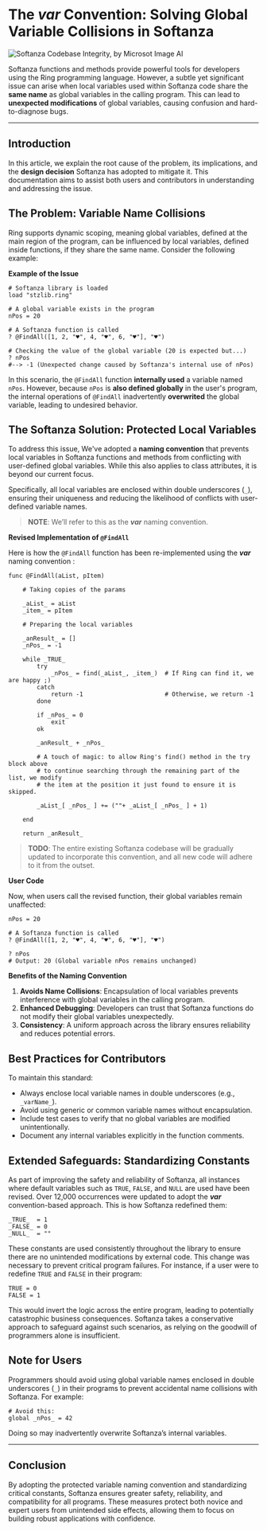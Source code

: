 # The _var_ Convention: Solving Global Variable Collisions in Softanza
![Softanza Codebase Integrity, by Microsot Image AI](../stz-_var_-convention-internal.jpg)

Softanza functions and methods provide powerful tools for developers using the Ring programming language. However, a subtle yet significant issue can arise when local variables used within Softanza code share the **same name** as global variables in the calling program. This can lead to **unexpected modifications** of global variables, causing confusion and hard-to-diagnose bugs.

---

## Introduction

In this article, we explain the root cause of the problem, its implications, and the **design decision** Softanza has adopted to mitigate it. This documentation aims to assist both users and contributors in understanding and addressing the issue.

## The Problem: Variable Name Collisions

Ring supports dynamic scoping, meaning global variables, defined at the main region of the program, can be influenced by local variables, defined inside functions, if they share the same name. Consider the following example:

**Example of the Issue**

```ring
# Softanza library is loaded
load "stzlib.ring"

# A global variable exists in the program
nPos = 20

# A Softanza function is called
? @FindAll([1, 2, "♥", 4, "♥", 6, "♥"], "♥")

# Checking the value of the global variable (20 is expected but...)
? nPos
#--> -1 (Unexpected change caused by Softanza's internal use of nPos)
```

In this scenario, the `@FindAll` function **internally used** a variable named `nPos`. However, because `nPos` is **also defined globally** in the user's program, the internal operations of `@FindAll` inadvertently **overwrited** the global variable, leading to undesired behavior.

## The Softanza Solution: Protected Local Variables

To address this issue, We've adopted a **naming convention** that prevents local variables in Softanza functions and methods from conflicting with user-defined global variables. While this also applies to class attributes, it is beyond our current focus.

Specifically, all local variables are enclosed within double underscores (`_`), ensuring their uniqueness and reducing the likelihood of conflicts with user-defined variable names. 

>**NOTE**: We’ll refer to this as the **_var_** naming convention.

**Revised Implementation of `@FindAll`**

Here is how the `@FindAll` function has been re-implemented using the **_var_** naming convention :

```ring
func @FindAll(aList, pItem)

    # Taking copies of the params

    _aList_ = aList
    _item_ = pItem

    # Preparing the local variables

   	_anResult_ = []
	_nPos_ = -1

	while _TRUE_
		try
			_nPos_ = find(_aList_, _item_)  # If Ring can find it, we are happy ;)
		catch
			return -1                       # Otherwise, we return -1
		done

		if _nPos_ = 0
			exit
		ok

		_anResult_ + _nPos_

        # A touch of magic: to allow Ring's find() method in the try block above
        # to continue searching through the remaining part of the list, we modify
		# the item at the position it just found to ensure it is skipped.

		_aList_[ _nPos_ ] += (""+ _aList_[ _nPos_ ] + 1)
		
	end

	return _anResult_
```

>**TODO**: The entire existing Softanza codebase will be gradually updated to incorporate this convention, and all new code will adhere to it from the outset.

**User Code**

Now, when users call the revised function, their global variables remain unaffected:

```ring
nPos = 20

# A Softanza function is called
? @FindAll([1, 2, "♥", 4, "♥", 6, "♥"], "♥")

? nPos
# Output: 20 (Global variable nPos remains unchanged)
```

**Benefits of the Naming Convention**

1. **Avoids Name Collisions**: Encapsulation of local variables prevents interference with global variables in the calling program.
2. **Enhanced Debugging**: Developers can trust that Softanza functions do not modify their global variables unexpectedly.
3. **Consistency**: A uniform approach across the library ensures reliability and reduces potential errors.

## Best Practices for Contributors

To maintain this standard:
- Always enclose local variable names in double underscores (e.g., `_varName_`).
- Avoid using generic or common variable names without encapsulation.
- Include test cases to verify that no global variables are modified unintentionally.
- Document any internal variables explicitly in the function comments.

## Extended Safeguards: Standardizing Constants

As part of improving the safety and reliability of Softanza, all instances where default variables such as `TRUE`, `FALSE`, and `NULL` are used have been revised. Over 12,000 occurrences were updated to adopt the **_var_** convention-based approach. This is how Softanza redefined them:

```ring
_TRUE_  = 1
_FALSE_ = 0
_NULL_  = ""
```

These constants are used consistently throughout the library to ensure there are no unintended modifications by external code. This change was necessary to prevent critical program failures. For instance, if a user were to redefine `TRUE` and `FALSE` in their program:

```ring
TRUE = 0
FALSE = 1
```

This would invert the logic across the entire program, leading to potentially catastrophic business consequences. Softanza takes a conservative approach to safeguard against such scenarios, as relying on the goodwill of programmers alone is insufficient.

## Note for Users

Programmers should avoid using global variable names enclosed in double underscores (`_`) in their programs to prevent accidental name collisions with Softanza. For example:

```ring
# Avoid this:
global _nPos_ = 42
```

Doing so may inadvertently overwrite Softanza’s internal variables.

---

## Conclusion

By adopting the protected variable naming convention and standardizing critical constants, Softanza ensures greater safety, reliability, and compatibility for all programs. These measures protect both novice and expert users from unintended side effects, allowing them to focus on building robust applications with confidence.


